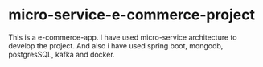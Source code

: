 # micro-service-e-commerce-project
This is a e-commerce-app. I have used micro-service architecture to develop the project. And also i have used spring boot, mongodb, postgresSQL, kafka and docker.
